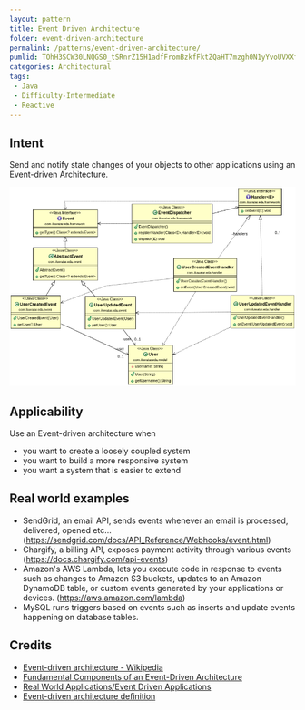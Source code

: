 ```yaml
---
layout: pattern
title: Event Driven Architecture
folder: event-driven-architecture
permalink: /patterns/event-driven-architecture/
pumlid: TOhH3SCW30LNQGS0_tSRnrZ15H1adfFromBzkfFktZQaHT7mzgh0N1yYvoUVXXf7B7Mv1dGWozN9MZmCTlhopQdeidEaoO3wMDHvRI6zzvwAssPYbsfGGRYIGlxN7DxpZDv-
categories: Architectural
tags:
 - Java
 - Difficulty-Intermediate
 - Reactive
---
```


## Intent
Send and notify state changes of your objects to other applications using an Event-driven Architecture.

![alt text](./etc/eda.png "Event Driven Architecture")

## Applicability
Use an Event-driven architecture when

* you want to create a loosely coupled system
* you want to build a more responsive system
* you want a system that is easier to extend

## Real world examples

* SendGrid, an email API, sends events whenever an email is processed, delivered, opened etc... (https://sendgrid.com/docs/API_Reference/Webhooks/event.html)
* Chargify, a billing API, exposes payment activity through various events (https://docs.chargify.com/api-events)
* Amazon's AWS Lambda, lets you execute code in response to events such as changes to Amazon S3 buckets, updates to an Amazon DynamoDB table, or custom events generated by your applications or devices. (https://aws.amazon.com/lambda)
* MySQL runs triggers based on events such as inserts and update events happening on database tables.

## Credits

* [Event-driven architecture - Wikipedia](https://en.wikipedia.org/wiki/Event-driven_architecture)
* [Fundamental Components of an Event-Driven Architecture](http://giocc.com/fundamental-components-of-an-event-driven-architecture.html)
* [Real World Applications/Event Driven Applications](https://wiki.haskell.org/Real_World_Applications/Event_Driven_Applications)
* [Event-driven architecture definition](http://searchsoa.techtarget.com/definition/event-driven-architecture)
